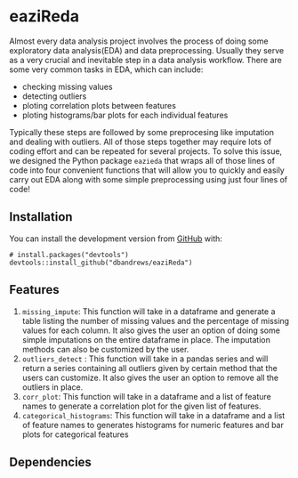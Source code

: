 
<!-- README.md is generated from README.Rmd. Please edit that file -->

# eaziReda

<!-- badges: start -->
<!-- badges: end -->

Almost every data analysis project involves the process of doing some
exploratory data analysis(EDA) and data preprocessing. Usually they
serve as a very crucial and inevitable step in a data analysis workflow.
There are some very common tasks in EDA, which can include:

-   checking missing values
-   detecting outliers
-   ploting correlation plots between features
-   ploting histograms/bar plots for each individual features

Typically these steps are followed by some preprocesing like imputation
and dealing with outliers. All of those steps together may require lots
of coding effort and can be repeated for several projects. To solve this
issue, we designed the Python package `eazieda` that wraps all of those
lines of code into four convenient functions that will allow you to
quickly and easily carry out EDA along with some simple preprocessing
using just four lines of code!

## Installation

You can install the development version from
[GitHub](https://github.com/) with:

    # install.packages("devtools")
    devtools::install_github("dbandrews/eaziReda")

## Features

1.  `missing_impute`: This function will take in a dataframe and
    generate a table listing the number of missing values and the
    percentage of missing values for each column. It also gives the user
    an option of doing some simple imputations on the entire dataframe
    in place. The imputation methods can also be customized by the user.
2.  `outliers_detect` : This function will take in a pandas series and
    will return a series containing all outliers given by certain method
    that the users can customize. It also gives the user an option to
    remove all the outliers in place.
3.  `corr_plot`: This function will take in a dataframe and a list of
    feature names to generate a correlation plot for the given list of
    features.
4.  `categorical_histograms`: This function will take in a dataframe and
    a list of feature names to generates histograms for numeric features
    and bar plots for categorical features

## Dependencies
